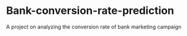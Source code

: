 # Bank-conversion-rate-prediction
A project on analyzing  the conversion rate of bank marketing campaign
